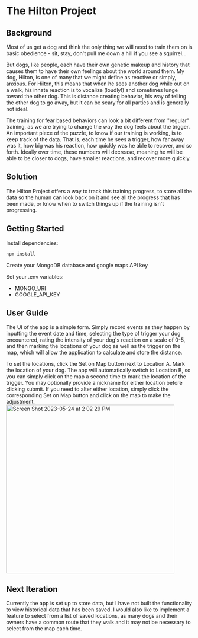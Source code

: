 <h1>The Hilton Project</h1>

<h2>Background</h2>
<p>Most of us get a dog and think the only thing we will need to train them on is basic obedience - sit, stay, don't pull me down a hill if you see a squirrel...</p>

<p>But dogs, like people, each have their own genetic makeup and history that causes them to have their own feelings about the world around them.  My dog, Hilton, is one of many that we might define as reactive or simply, anxious.  For Hilton, this means that when he sees another dog while out on a walk, his innate reaction is to vocalize (loudly!) and sometimes lunge toward the other dog.  This is distance creating behavior, his way of telling the other dog to go away, but it can be scary for all parties and is generally not ideal.</p>

<p>The training for fear based behaviors can look a bit different from "regular" training, as we are trying to change the way the dog feels about the trigger.  An important piece of the puzzle, to know if our training is working, is to keep track of the data.  That is, each time he sees a trigger, how far away was it, how big was his reaction, how quickly was he able to recover, and so forth.  Ideally over time, these numbers will decrease, meaning he will be able to be closer to dogs, have smaller reactions, and recover more quickly.</p>

<h2>Solution</h2>
<p>The Hilton Project offers a way to track this training progress, to store all the data so the human can look back on it and see all the progress that has been made, or know when to switch things up if the training isn't progressing.</p>

<h2>Getting Started</h2>
Install dependencies:

```js
npm install
```

Create your MongoDB database and google maps API key

Set your .env variables:
<ul>
  <li>MONGO_URI</li>
  <li>GOOGLE_API_KEY</li>
</ul>

<h2>User Guide</h2>
The UI of the app is a simple form.  Simply record events as they happen by inputting the event date and time, selecting the type of trigger your dog encountered, rating the intensity of your dog's reaction on a scale of 0-5, and then marking the locations of your dog as well as the trigger on the map, which will allow the application to calculate and store the distance.

To set the locations, click the Set on Map button next to Location A.  Mark the location of your dog.  The app will automatically switch to Location B, so you can simply click on the map a second time to mark the location of the trigger.  You may optionally provide a nickname for either location before clicking submit.  If you need to alter either location, simply click the corresponding Set on Map button and click on the map to make the adjustment.
<img width="455" alt="Screen Shot 2023-05-24 at 2 02 29 PM" src="https://github.com/melissamcl/the-hilton-project/assets/113558917/772f5b24-c23a-44f2-9803-aae976080fc5">

<h2>Next Iteration</h2>
Currently the app is set up to store data, but I have not built the functionality to view historical data that has been saved.  I would also like to implement a feature to select from a list of saved locations, as many dogs and their owners have a common route that they walk and it may not be necessary to select from the map each time.
